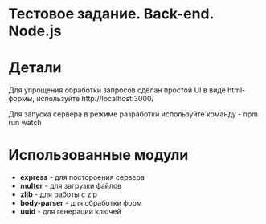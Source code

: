 # Тестовое задание. Back-end. Node.js

# Детали
Для упрощения обработки запросов сделан простой UI в виде html-формы,
используйте http://localhost:3000/

Для запуска сервера в режиме разработки используйте команду -
npm run watch

# Использованные модули

<ul>
  <li><b>express</b> - для постороения сервера</li>
  <li><b>multer</b> - для загрузки файлов</li>
  <li><b>zlib</b> - для работы с zip</li>
  <li><b>body-parser</b> - для обработки форм</li>
  <li><b>uuid</b> - для генерации ключей</li>
</ul>

